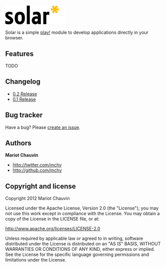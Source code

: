 #

![logo](http://github.com/mchv/solar/raw/master/documentation/images/logo.png)

Solar is a simple [play!](http://www.playframework.org/) module to develop applications directly in your browser.

## Features

TODO

## Changelog

+ [0.2 Release](http://github.com/mchv/solar/tree/master/documentation/changelog/0.2-release.textile)
+ [0.1 Release](http://github.com/mchv/solar/tree/master/documentation/changelog/0.1-release.textile) 

## Bug tracker

Have a bug? Please [create an issue](https://github.com/mchv/solar/issues).

## Authors

**Mariot Chauvin**

+ http://twitter.com/mchv
+ http://github.com/mchv

## Copyright and license

Copyright 2012 Mariot Chauvin

Licensed under the Apache License, Version 2.0 (the "License");
you may not use this work except in compliance with the License.
You may obtain a copy of the License in the LICENSE file, or at:

   http://www.apache.org/licenses/LICENSE-2.0

Unless required by applicable law or agreed to in writing, software
distributed under the License is distributed on an "AS IS" BASIS,
WITHOUT WARRANTIES OR CONDITIONS OF ANY KIND, either express or implied.
See the License for the specific language governing permissions and
limitations under the License.